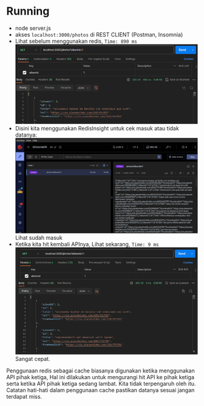 # Running

- node server.js
- akses `localhost:3000/photos` di REST CLIENT (Postman, Insomnia)
- Lihat sebelum menggunakan redis, `Time: 890 ms`
  ![sebelum menggunakan redis](img/before.png)
- Disini kita menggunakan RedisInsight untuk cek masuk atau tidak datanya:
  ![preview](img/redisInsight.png)
  Lihat sudah masuk
- Ketika kita hit kembali APInya, Lihat sekarang, `Time: 9 ms`
  ![sesudah menggunakan redis](img/after.png)
  Sangat cepat.

Penggunaan redis sebagai cache biasanya digunakan ketika menggunakan API pihak ketiga,
Hal ini dilakukan untuk mengurangi hit API ke pihak ketiga serta ketika API pihak ketiga
sedang lambat. Kita tidak terpengaruh oleh itu. Catatan hati-hati dalam penggunaan cache
pastikan datanya sesuai jangan terdapat miss.
